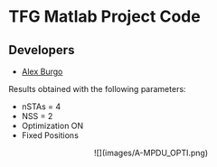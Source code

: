 # TFG Matlab Project Code

## Developers 
* [Alex Burgo](https://github.com/AlexBurgo) 

Results obtained with the following parameters:
* nSTAs = 4
* NSS = 2
* Optimization ON
* Fixed Positions

<p align="center">
![](images/A-MPDU_OPTI.png)
</p>

